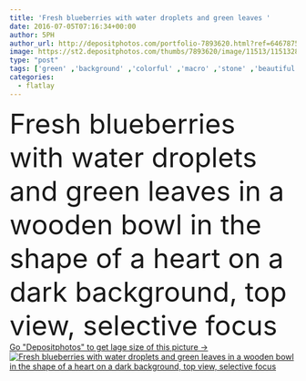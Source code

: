 ```yaml
---
title: 'Fresh blueberries with water droplets and green leaves '
date: 2016-07-05T07:16:34+00:00
author: 5PH
author_url: http://depositphotos.com/portfolio-7893620.html?ref=64678756
image: https://st2.depositphotos.com/thumbs/7893620/image/11513/115132802/api_thumb_450.jpg?forcejpeg=true
type: "post"
tags: ['green' ,'background' ,'colorful' ,'macro' ,'stone' ,'beautiful' ,'closeup' ,'fresh' ,'droplets' ,'rural' ,'leaves' ,'close' ,'healthy' ,'natural' ,'food' ,'wooden' ,'diet' ,'fruit' ,'tasty' ,'delicious' ,'sweet' ,'juicy' ,'dessert' ,'black' ,'dark' ,'ripe' ,'freshness' ,'nutrition' ,'berry' ,'vitamin' ,'heart' ,'aromatic' ,'several' ,'organic' ,'Dieting' ,'many' ,'berries' ,'blueberry' ,'blueberries' ,'Heart Shape' ,'flatlay' ]
categories: 
  - flatlay
---
```

<div aling="center">
            <font size="60"> Fresh blueberries with water droplets and green leaves in a wooden bowl in the shape of a heart on a dark background, top view, selective focus</font>   
</div>
<div>
    <a href='https://depositphotos.com/115132802/stock-photo-fresh-blueberries-with-water-droplets.html?ref=64678756' target=_blank > Go "Depositphotos" to get lage size of this picture ->
        <img href='https://depositphotos.com/115132802/stock-photo-fresh-blueberries-with-water-droplets.html?ref=64678756' src='https://st2.depositphotos.com/7893620/11513/i/950/depositphotos_115132802-stock-photo-fresh-blueberries-with-water-droplets.jpg?forcejpeg=true' alt='Fresh blueberries with water droplets and green leaves in a wooden bowl in the shape of a heart on a dark background, top view, selective focus' >
    </a>
</div>
